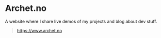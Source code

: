 # Archet.no

A website where I share live demos of my projects and blog about dev stuff.

> https://www.archet.no
